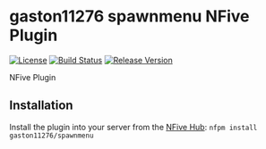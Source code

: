 # gaston11276 spawnmenu NFive Plugin
[![License](https://img.shields.io/github/license/gaston11276/spawnmenu.svg)](LICENSE)
[![Build Status](https://img.shields.io/appveyor/ci/gaston11276/spawnmenu/master.svg)](https://ci.appveyor.com/project/gaston11276/spawnmenu)
[![Release Version](https://img.shields.io/github/release/gaston11276/spawnmenu/all.svg)](https://github.com/gaston11276/spawnmenu/releases)

NFive Plugin

## Installation
Install the plugin into your server from the [NFive Hub](https://hub.nfive.io/gaston11276/spawnmenu): `nfpm install gaston11276/spawnmenu`
